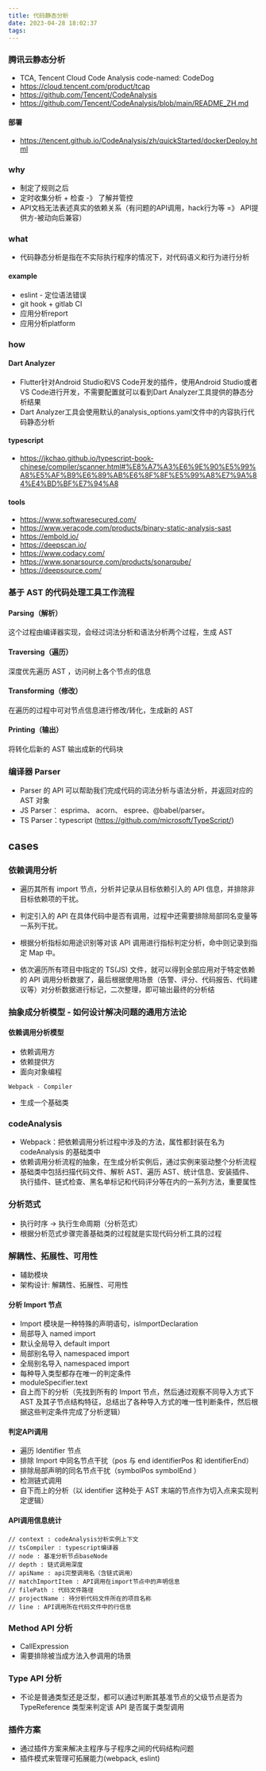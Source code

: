 ```yaml
---
title: 代码静态分析
date: 2023-04-28 18:02:37
tags:
---
```

### 腾讯云静态分析
- TCA, Tencent Cloud Code Analysis  code-named: CodeDog
- https://cloud.tencent.com/product/tcap
- https://github.com/Tencent/CodeAnalysis
- https://github.com/Tencent/CodeAnalysis/blob/main/README_ZH.md

#### 部署
- https://tencent.github.io/CodeAnalysis/zh/quickStarted/dockerDeploy.html

### why
- 制定了规则之后
- 定时收集分析 + 检查 -》 了解并管控
- API文档无法表述真实的依赖关系（有问题的API调用，hack行为等 =》 API提供方-被动向后兼容）

### what
- 代码静态分析是指在不实际执行程序的情况下，对代码语义和行为进行分析

#### example
- eslint - 定位语法错误
- git hook + gitlab CI
- 应用分析report
- 应用分析platform

### how

#### Dart Analyzer
- Flutter针对Android Studio和VS Code开发的插件，使用Android Studio或者VS Code进行开发，不需要配置就可以看到Dart Analyzer工具提供的静态分析结果
- Dart Analyzer工具会使用默认的analysis_options.yaml文件中的内容执行代码静态分析


#### typescript
- https://jkchao.github.io/typescript-book-chinese/compiler/scanner.html#%E8%A7%A3%E6%9E%90%E5%99%A8%E5%AF%B9%E6%89%AB%E6%8F%8F%E5%99%A8%E7%9A%84%E4%BD%BF%E7%94%A8
#### tools
- https://www.softwaresecured.com/
- https://www.veracode.com/products/binary-static-analysis-sast
- https://embold.io/
- https://deepscan.io/
- https://www.codacy.com/
- https://www.sonarsource.com/products/sonarqube/
- https://deepsource.com/



### 基于 AST 的代码处理工具工作流程
#### Parsing（解析）
这个过程由编译器实现，会经过词法分析和语法分析两个过程，生成 AST

#### Traversing（遍历）
深度优先遍历 AST ，访问树上各个节点的信息

#### Transforming（修改）
在遍历的过程中可对节点信息进行修改/转化，生成新的 AST

#### Printing（输出）
将转化后新的 AST 输出成新的代码块

### 编译器 Parser
- Parser 的 API 可以帮助我们完成代码的词法分析与语法分析，并返回对应的 AST 对象
- JS Parser： esprima、 acorn、 espree、@babel/parser。
- TS Parser：typescript (https://github.com/microsoft/TypeScript/)


## cases
### 依赖调用分析
- 遍历其所有 import 节点，分析并记录从目标依赖引入的 API 信息，并排除非目标依赖项的干扰。

- 判定引入的 API 在具体代码中是否有调用，过程中还需要排除局部同名变量等一系列干扰。

- 根据分析指标如用途识别等对该 API 调用进行指标判定分析，命中则记录到指定 Map 中。

- 依次遍历所有项目中指定的 TS(JS) 文件，就可以得到全部应用对于特定依赖的 API 调用分析数据了，最后根据使用场景（告警、评分、代码报告、代码建议等）对分析数据进行标记，二次整理，即可输出最终的分析结


### 抽象成分析模型 - 如何设计解决问题的通用方法论
#### 依赖调用分析模型
- 依赖调用方
- 依赖提供方
- 面向对象编程
```
Webpack - Compiler
```
- 生成一个基础类
### codeAnalysis
- Webpack：把依赖调用分析过程中涉及的方法，属性都封装在名为 codeAnalysis 的基础类中
- 依赖调用分析流程的抽象，在生成分析实例后，通过实例来驱动整个分析流程
- 基础类中包括扫描代码文件、解析 AST、遍历 AST、统计信息、安装插件、执行插件、链式检查、黑名单标记和代码评分等在内的一系列方法，重要属性

### 分析范式
- 执行时序 -> 执行生命周期（分析范式）
- 根据分析范式步骤完善基础类的过程就是实现代码分析工具的过程

### 解耦性、拓展性、可用性
- 辅助模块
- 架构设计: 解耦性、拓展性、可用性


#### 分析 Import 节点
-  Import 模块是一种特殊的声明语句，isImportDeclaration
- 局部导入 named import
- 默认全局导入 default import
- 局部别名导入 namespaced import 
- 全局别名导入 namespaced import 
- 每种导入类型都存在唯一的判定条件
- moduleSpecifier.text
- 自上而下的分析（先找到所有的 Import 节点，然后通过观察不同导入方式下 AST 及其子节点结构特征，总结出了各种导入方式的唯一性判断条件，然后根据这些判定条件完成了分析逻辑）

#### 判定API调用
- 遍历 Identifier 节点
- 排除 Import 中同名节点干扰（pos 与 end  identifierPos 和 identifierEnd）
- 排除局部声明的同名节点干扰（symbolPos symbolEnd ）
- 检测链式调用
- 自下而上的分析（以 identifier 这种处于 AST 末端的节点作为切入点来实现判定逻辑）


#### API调用信息统计
```
// context : codeAnalysis分析实例上下文
// tsCompiler : typescript编译器
// node : 基准分析节点baseNode
// depth : 链式调用深度
// apiName : api完整调用名（含链式调用）
// matchImportItem : API调用在import节点中的声明信息
// filePath : 代码文件路径
// projectName : 待分析代码文件所在的项目名称
// line : API调用所在代码文件中的行信息
```

### Method API 分析
- CallExpression
- 需要排除被当成方法入参调用的场景

### Type API 分析
- 不论是普通类型还是泛型，都可以通过判断其基准节点的父级节点是否为 TypeReference 类型来判定该 API 是否属于类型调用
### 插件方案
- 通过插件方案来解决主程序与子程序之间的代码结构问题
- 插件模式来管理可拓展能力(webpack, eslint)
